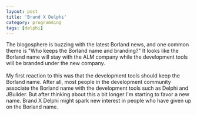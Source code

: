 ```yaml
---
layout: post
title: 'Brand X Delphi'
category: programming
tags: [delphi]
---
```


The blogosphere is buzzing with the latest Borland news, and one common theme is "Who keeps the Borland name and branding?"  It looks like the Borland name will stay with the ALM company while the development tools will be branded under the new company.  <br /><br />My first reaction to this was that the development tools should keep the Borland name.  After all, most people in the development community associate the Borland name with the development tools such as Delphi and JBuilder.  But after thinking about this a bit longer I'm starting to favor a new name.  Brand X Delphi might spark new interest in people who have given up on the Borland name.
